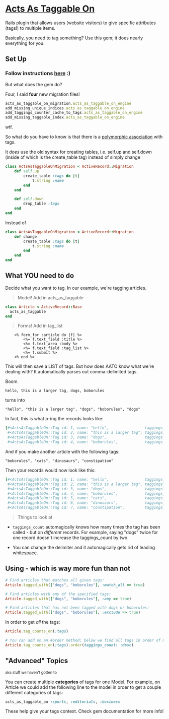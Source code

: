# [Acts As Taggable On](https://github.com/mbleigh/acts-as-taggable-on)


Rails plugin that allows users (website visitors) to give specific attributes (tags!) to multiple items. 

Basically, you need to tag something? Use this gem; it does nearly everything for you. 

## Set Up

### Follow instructions [here](https://github.com/mbleigh/acts-as-taggable-on) :)

But what does the gem do? 

Four, I said **four** new migration files!

```Ruby
acts_as_taggable_on_migration.acts_as_taggable_on_engine
add_missing_unique_indices.acts_as_taggable_on_engine
add_taggings_counter_cache_to_tags.acts_as_taggable_on_engine
add_missing_taggable_index.acts_as_taggable_on_engine
```

wtf. 

So what do you have to know is that there is a [polymorphic association](https://github.com/bobolinks-2014/lightning-talks/blob/master/polymorphic_assoc.md) with tags. 

It *does* use the old syntax for creating tables, i.e. self.up and self.down (inside of which is the create_table tag) instead of simply change

```Ruby
class ActsAsTaggableOnMigration < ActiveRecord::Migration
	def self.up
		create_table :tags do |t|
			t.string :name
		end
	end

	def self.down
		drop_table :tags
	end
end
```

Instead of 

```Ruby
class ActsAsTaggableOnMigration < ActiveRecord::Migration
	def change
		create_table :tags do |t|
			t.string :name
		end
	end
end
```

## What YOU need to do

Decide what you want to tag. In our example, we're tagging articles.

> Model! Add in acts_as_taggable

```Ruby
class Article < ActiveRecord::Base
  acts_as_taggable
end
```

> Forms! Add in tag_list

```HTML+ERB
	<% form_for :article do |f| %>
		<%= f.text_field :title %>
		<%= f.text_area :body %>
		<%= f.text_field :tag_list %>
		<%= f.submit %>
	<% end %>
```

This will then save a LIST of tags. But how does AATO know what we're dealing with? It automatically parses out comma-delimited tags.

Boom. 

```hello, this is a larger tag, dogs, boborules```

turns into

```"hello", "this is a larger tag", "dogs", "boborules", "dogs"```

In fact, this is what p-ing the records looks like: 

```Ruby
[#<ActsAsTaggableOn::Tag id: 1, name: "hello",                taggings_count: 1>,
 #<ActsAsTaggableOn::Tag id: 2, name: "this is a larger tag", taggings_count: 1>,
 #<ActsAsTaggableOn::Tag id: 3, name: "dogs",                 taggings_count: 1>,
 #<ActsAsTaggableOn::Tag id: 4, name: "boborules",            taggings_count: 1>]
```

And if you make another article with the following tags: 

```"boborules", "cats", "dinosaurs", "constipation"```

Then your records would now look like this: 

```Ruby
[#<ActsAsTaggableOn::Tag id: 1, name: "hello",                taggings_count: 1>,
 #<ActsAsTaggableOn::Tag id: 2, name: "this is a larger tag", taggings_count: 1>,
 #<ActsAsTaggableOn::Tag id: 3, name: "dogs",                 taggings_count: 1>,
 #<ActsAsTaggableOn::Tag id: 4, name: "boborules",            taggings_count: 2>,
 #<ActsAsTaggableOn::Tag id: 5, name: "cats",                 taggings_count: 1>,
 #<ActsAsTaggableOn::Tag id: 6, name: "dinosaurs",            taggings_count: 1>,
 #<ActsAsTaggableOn::Tag id: 7, name: "constipation",         taggings_count: 1>]
```


> Things to look at  

  * ```taggings_count``` automagically knows how many times the tag has been called - but on *different* records. For example, saying "dogs" twice for one record doesn't increase the taggings_count by two. 

  * You can change the delimiter and it automagically gets rid of leading whitespace.


## Using - which is way more fun than not


```Ruby
# Find articles that matches all given tags:
Article.tagged_with(["dogs", "boborules"], :match_all => true)

# Find articles with any of the specified tags:
Article.tagged_with(["dogs", "boborules"], :any => true)

# Find articles that has not been tagged with dogs or boborules:
Article.tagged_with(["dogs", "boborules"], :exclude => true)
```

In order to get *all* the tags:

```Ruby
Article.tag_counts_on(:tags)

# You can add on an #order method; below we find all tags in order of most-used
Article.tag_counts_on(:tags).order(taggings_count: :desc)
```


## "Advanced" Topics

<small>aka stuff we haven't gotten to</small>

You can create multiple **categories** of tags for one Model. For example, on Article we could add the following line to the model in order to get a couple different categories of tags: 

```Ruby
acts_as_taggable_on :sports, :editorials, :business 
```

These help give your tags context. Check gem documentation for more info!







